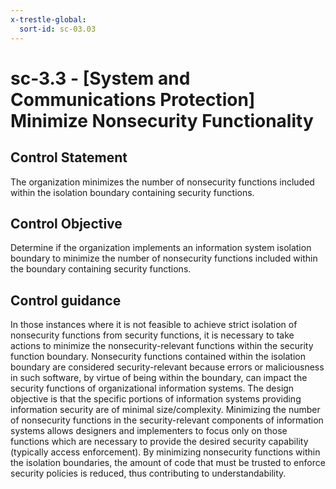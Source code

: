 ```yaml
---
x-trestle-global:
  sort-id: sc-03.03
---
```


# sc-3.3 - \[System and Communications Protection\] Minimize Nonsecurity Functionality

## Control Statement

The organization minimizes the number of nonsecurity functions included within the isolation boundary containing security functions.

## Control Objective

Determine if the organization implements an information system isolation boundary to minimize the number of nonsecurity functions included within the boundary containing security functions.

## Control guidance

In those instances where it is not feasible to achieve strict isolation of nonsecurity functions from security functions, it is necessary to take actions to minimize the nonsecurity-relevant functions within the security function boundary. Nonsecurity functions contained within the isolation boundary are considered security-relevant because errors or maliciousness in such software, by virtue of being within the boundary, can impact the security functions of organizational information systems. The design objective is that the specific portions of information systems providing information security are of minimal size/complexity. Minimizing the number of nonsecurity functions in the security-relevant components of information systems allows designers and implementers to focus only on those functions which are necessary to provide the desired security capability (typically access enforcement). By minimizing nonsecurity functions within the isolation boundaries, the amount of code that must be trusted to enforce security policies is reduced, thus contributing to understandability.
